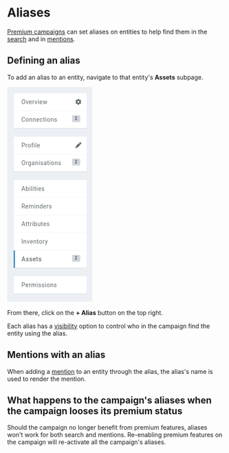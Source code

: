 # Aliases

[Premium campaigns](https://kanka.io/premium) can set aliases on entities to help find them in the [search](/features/search) and in [mentions](/features/mentions).

## Defining an alias

To add an alias to an entity, navigate to that entity's **Assets** subpage.

![Assets submenu on an entity](img/assets-menu.png)


From there, click on the **+ Alias** button on the top right.

Each alias has a [visibility](/advanced/visibility) option to control who in the campaign find the entity using the alias.

## Mentions with an alias

When adding a [mention](/features/mentions) to an entity through the alias, the alias's name is used to render the mention.

## What happens to the campaign's aliases when the campaign looses its premium status

Should the campaign no longer benefit from premium features, aliases won't work for both search and mentions. Re-enabling premium features on the campaign will re-activate all the campaign's aliases.